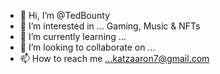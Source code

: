 - 👋 Hi, I’m @TedBounty
- 👀 I’m interested in ... Gaming, Music & NFTs
- 🌱 I’m currently learning ...
- 💞️ I’m looking to collaborate on ...
- 📫 How to reach me ...katzaaron7@gmail.com

<!---
TedBounty/TedBounty is a ✨ special ✨ repository because its `README.md` (this file) appears on your GitHub profile.
You can click the Preview link to take a look at your changes.
--->
